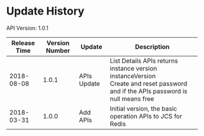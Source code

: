 # Update History

API Version: 1.0.1

| Release Time   | Version Number | Update     | Description
| ---------- | ------ | -------- | ------------------------------------------------------------ |
| 2018-08-08 | 1.0.1 | APIs Update | List Details APIs returns instance version instanceVersion <br>Create and reset password and if the APIs password is null means free |
| 2018-03-31 | 1.0.0 | Add APIs | Initial version, the basic operation APIs to JCS for Redis |
